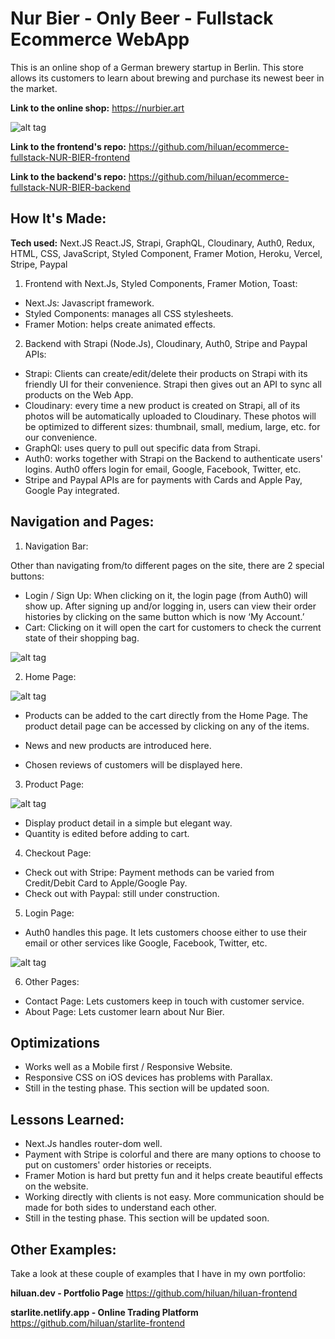 # Nur Bier - Only Beer - Fullstack Ecommerce WebApp
This is an online shop of a German brewery startup in Berlin. This store allows its customers to learn about brewing and purchase its newest beer in the market.

**Link to the online shop:** https://nurbier.art

![alt tag](https://github.com/hiluan/hiluan/raw/main/images/hiluan-nurbier-art-fullstack-ecommerce-web-app-800.gif)

**Link to the frontend's repo:** https://github.com/hiluan/ecommerce-fullstack-NUR-BIER-frontend

**Link to the backend's repo:** https://github.com/hiluan/ecommerce-fullstack-NUR-BIER-backend

## How It's Made:

**Tech used:** Next.JS React.JS, Strapi, GraphQL, Cloudinary, Auth0, Redux, HTML, CSS, JavaScript, Styled Component, Framer Motion, Heroku, Vercel, Stripe, Paypal

1. Frontend with Next.Js, Styled Components, Framer Motion, Toast:
- Next.Js: Javascript framework. 
- Styled Components: manages all CSS stylesheets.
- Framer Motion: helps create animated effects. 

2. Backend with Strapi (Node.Js), Cloudinary, Auth0, Stripe and Paypal APIs:
- Strapi: Clients can create/edit/delete their products on Strapi with its friendly UI for their convenience. Strapi then gives out an API to sync all products on the Web App.
- Cloudinary: every time a new product is created on Strapi, all of its photos will be automatically uploaded to Cloudinary. These photos will be optimized to different sizes: thumbnail, small, medium, large, etc. for our convenience. 
- GraphQl: uses query to pull out specific data from Strapi. 
- Auth0: works together with Strapi on the Backend to authenticate users' logins. Auth0 offers login for email, Google, Facebook, Twitter, etc.  
- Stripe and Paypal APIs are for payments with Cards and Apple Pay, Google Pay integrated.

## Navigation and Pages:
1. Navigation Bar: 


Other than navigating from/to different pages on the site, there are 2 special buttons:
- Login / Sign Up: When clicking on it, the login page (from Auth0) will show up. After signing up and/or logging in, users can view their order histories by clicking on the same button which is now ‘My Account.’
- Cart: Clicking on it will open the cart for customers to check the current state of their shopping bag. 

![alt tag](https://i.ibb.co/vZ1gMYy/Nur-Bier-Nav-Cart-1.jpg)

2. Home Page:

![alt tag](https://i.ibb.co/TLZzy7N/Nur-Bier-Page-Home.jpg)

- Products can be added to the cart directly from the Home Page. The product detail page can be accessed by clicking on any of the items.
- News and new products are introduced here.

- Chosen reviews of customers will be displayed here.

3. Product Page:

![alt tag](https://i.ibb.co/dGcZJMx/Nur-Bier-Page-Product-Detail.jpg)

- Display product detail in a simple but elegant way.
- Quantity is edited before adding to cart.

4. Checkout Page:
- Check out with Stripe: Payment methods can be varied from Credit/Debit Card to Apple/Google Pay. 
- Check out with Paypal: still under construction.

5. Login Page:
- Auth0 handles this page. It lets customers choose either to use their email or other services like Google, Facebook, Twitter, etc.

![alt tag](https://i.ibb.co/GMYTkhh/Nur-Bier-Page-Login.jpg)

6. Other Pages: 
- Contact Page: Lets customers keep in touch with customer service.
- About Page: Lets customer learn about Nur Bier.


## Optimizations
- Works well as a Mobile first / Responsive Website.
- Responsive CSS on iOS devices has problems with Parallax.
- Still in the testing phase. This section will be updated soon.

## Lessons Learned:
- Next.Js handles router-dom well.
- Payment with Stripe is colorful and there are many options to choose to put on customers' order histories or receipts. 
- Framer Motion is hard but pretty fun and it helps create beautiful effects on the website. 
- Working directly with clients is not easy. More communication should be made for both sides to understand each other.  
- Still in the testing phase. This section will be updated soon.

## Other Examples:

Take a look at these couple of examples that I have in my own portfolio:

**hiluan.dev - Portfolio Page** https://github.com/hiluan/hiluan-frontend

**starlite.netlify.app - Online Trading Platform** https://github.com/hiluan/starlite-frontend
